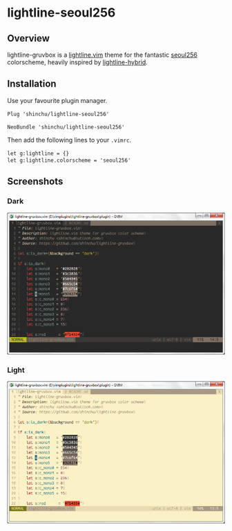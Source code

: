 lightline-seoul256
=================

Overview
-----------------
lightline-gruvbox is a [lightline.vim](https://github.com/itchyny/lightline.vim) theme for the fantastic [seoul256](https://github.com/junegunn/seoul256.vim) colorscheme, heavily inspired by [lightline-hybrid](https://github.com/cocopon/lightline-hybrid.vim).

Installation
----------------
Use your favourite plugin manager.
```vim
Plug 'shinchu/lightline-seoul256'
```
```vim
NeoBundle 'shinchu/lightline-seoul256'
```
Then add the following lines to your `.vimrc`.
```vim
let g:lightline = {}
let g:lightline.colorscheme = 'seoul256'
```

Screenshots
----------------
### Dark
![dark](https://raw.githubusercontent.com/shinchu/images/master/lightline-gruvbox/dark.png)

### Light
![light](https://raw.githubusercontent.com/shinchu/images/master/lightline-gruvbox/light.png)
